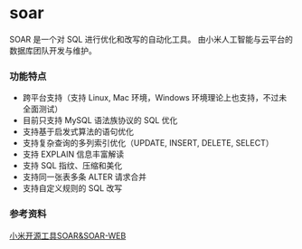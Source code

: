 # soar

SOAR 是一个对 SQL 进行优化和改写的自动化工具。 由小米人工智能与云平台的数据库团队开发与维护。

### 功能特点

- 跨平台支持（支持 Linux, Mac 环境，Windows 环境理论上也支持，不过未全面测试）
- 目前只支持 MySQL 语法族协议的 SQL 优化
- 支持基于启发式算法的语句优化
- 支持复杂查询的多列索引优化（UPDATE, INSERT, DELETE, SELECT）
- 支持 EXPLAIN 信息丰富解读
- 支持 SQL 指纹、压缩和美化
- 支持同一张表多条 ALTER 请求合并
- 支持自定义规则的 SQL 改写

### 参考资料

[小米开源工具SOAR&SOAR-WEB](http://www.hzhcontrols.com/new-838498.html)
